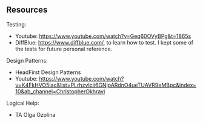 ## Resources

Testing:
 - Youtube: https://www.youtube.com/watch?v=Geq60OVyBPg&t=1865s
 - DiffBlue: https://www.diffblue.com/, to learn how to test. I kept some of the tests for future personal reference.
 
 Design Patterns:
 - HeadFirst Design Patterns
 - Youtube: https://www.youtube.com/watch?v=K4FkHVO5iac&list=PLrhzvIcii6GNjpARdnO4ueTUAVR9eMBpc&index=10&ab_channel=ChristopherOkhravi

Logical Help:
- TA Olga Ozolina
